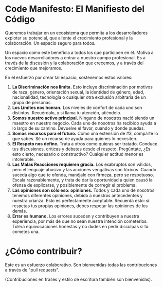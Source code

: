 Code Manifesto: El Manifiesto del Código
========================================

Queremos trabajar en un ecosistema que permita a los desarrolladores explotar su potencial, que aliente el crecimiento profesional y la colaboración. Un espacio seguro para todos.

Un espacio como este beneficia a todos los que participen en él. Motiva a los nuevos desarrolladores a entrar a nuestro campo profesional. Es a través de la discusión y la colaboración que crecemos, y a través del crecimiento que mejoramos.

En el esfuerzo por crear tal espacio, sostenemos estos valores:

1. **La Discriminación nos limita.** Esto incluye discriminación por motivos de raza, género, orientación sexual, la identidad de género, edad, nacionalidad, tecnología o cualquier otra exclusión arbitraria de un grupo de personas.
2. **Los Límites nos honran.** Los niveles de confort de cada uno son distintos. Recuérdalo, y si llama tu atención, atiéndelo.
3. **Somos nuestro activo principal.** Ninguno de nosotros nació siendo un maestro en nuestro negocio. Cada uno de nosotros ha recibido ayuda a lo largo de su camino. Devuelve el favor, cuando y donde puedas.
4. **Somos recursos para el futuro.** Como una extensión de #3, comparte lo que sabes. Sé un recurso de ayuda para quienes lo necesiten.
5. **El Respeto nos define.** Trata a otros como quieras ser tratado. Conduce tus discusiones, críticas y debates desde el respeto. Pregúntate, ¿Es esto cierto, necesario o constructivo? Cualquier actitud menor es intolerable.
6. **Las Malas Reacciones requieren gracia.** Los exabruptos son válidos, pero el lenguaje abusivo y las acciones vengativas son tóxicos. Cuando suceda algo que te ofenda, manéjalo con firmeza, pero se respetuoso. Escala razonablemente, y trata de dar la oportunidad a quien causó la ofensa de explicarse, y posiblemente de corregir el problema.
7. **Las opiniones son sólo eso: opiniones.** Todos y cada uno de nosotros tenemos diferentes opiniones, debido a nuestros antecedentes y nuestra crianza. Esto es perfectamente aceptable. Recuerda esto: si respetas tus propias opiniones, debes respetar las opiniones de los demás.
8. **Errar es humano.** Los errores suceden y contribuyen a nuestra experiencia, por más de que no sean nuestra intención cometerlos. Tolera equivocaciones honestas y no dudes en pedir disculpas si tú cometes una.


¿Cómo contribuir?
=================

Este es un esfuerzo colaborativo. Son bienvenidas todas las contribuciones a través de "pull requests".

(Contribuciones en frases y estilo de escritura también son bienvenidas).
